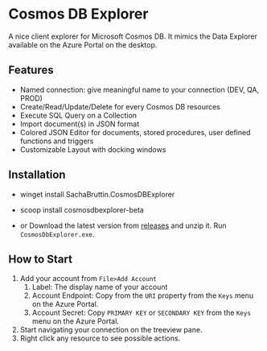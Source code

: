 # Cosmos DB Explorer

A nice client explorer for Microsoft Cosmos DB.
It mimics the Data Explorer available on the Azure Portal on the desktop.

## Features

- Named connection: give meaningful name to your connection (DEV, QA, PROD)
- Create/Read/Update/Delete for every Cosmos DB resources
- Execute SQL Query on a Collection
- Import document(s) in JSON format
- Colored JSON Editor for documents, stored procedures, user defined functions and triggers
- Customizable Layout with docking windows

## Installation

- winget install SachaBruttin.CosmosDBExplorer
- scoop install cosmosdbexplorer-beta 

- or Download the latest version from [releases](https://github.com/sachabruttin/CosmosDbExplorer/releases) and unzip it. Run `CosmosDbExplorer.exe`.

## How to Start

1. Add your account from `File>Add Account`
   1. Label: The display name of your account
   2. Account Endpoint: Copy from the `URI` property from the `Keys` menu on the Azure Portal.
   3. Account Secret: Copy `PRIMARY KEY` or `SECONDARY KEY` from the `Keys` menu on the Azure Portal.
2. Start navigating your connection on the treeview pane.
3. Right click any resource to see possible actions. 

